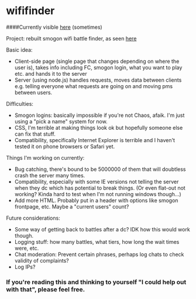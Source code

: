 # wififinder

####Currently visible [here](https://wififinder-articuno-i.c9users.io/) (sometimes)

Project: rebuilt smogon wifi battle finder, as seen [here](https://www.youtube.com/watch?v=Lg3ivOcyx3w) 

Basic idea:
* Client-side page (single page that changes depending on where the user is), takes info including FC, smogon login, what you want to play etc. and hands it to the server
* Server (using node.js) handles requests, moves data between clients e.g. telling everyone what requests are going on and moving pms between users.

Difficulties:  
* Smogon logins: basically impossible if you're not Chaos, afaik. I'm just using a "pick a name" system for now.
* CSS, I'm terrible at making things look ok but hopefully someone else can fix that stuff.
* Compatibility, specifically Internet Explorer is terrible and I haven't tested it on phone browsers or Safari yet.

Things I'm working on currently:
* Bug catching, there's bound to be 5000000 of them that will doubtless crash the server many times.
* Compatibility, especially with some IE versions not telling the server when they dc which has potential to break things. (Or even flat-out not working? Kinda hard to test when I'm not running windows though...)
* Add more HTML. Probably put in a header with options like smogon frontpage, etc. Maybe a "current users" count?

Future considerations:
* Some way of getting back to battles after a dc? IDK how this would work though.
* Logging stuff: how many battles, what tiers, how long the wait times were, etc.
* Chat moderation: Prevent certain phrases, perhaps log chats to check validity of complaints?
* Log IPs?

### If you're reading this and thinking to yourself "I could help out with that", please feel free.
